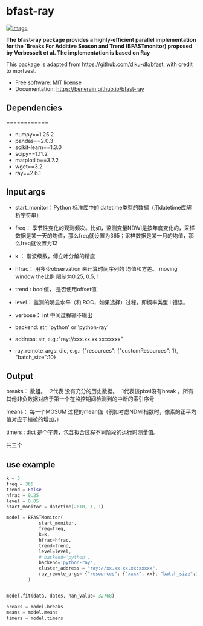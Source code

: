 # bfast-ray


[![image](https://img.shields.io/pypi/v/bfast-ray.svg)](https://pypi.python.org/pypi/bfast-ray)
<!-- [![image](https://img.shields.io/conda/vn/conda-forge/bfast-ray.svg)](https://anaconda.org/conda-forge/bfast-ray) -->


**The bfast-ray package provides a highly-efficient parallel implementation for the `Breaks For Additive Season and Trend (BFASTmonitor) proposed by Verbesselt et al. The implementation is based on Ray**

This package is adapted from https://github.com/diku-dk/bfast, with credit to mortvest.


-   Free software: MIT license
-   Documentation: https://benerain.github.io/bfast-ray
    

## Dependencies
============
- numpy==1.25.2
- pandas==2.0.3
- scikit-learn==1.3.0
- scipy==1.11.2
- matplotlib==3.7.2
- wget==3.2
- ray==2.6.1

## Input args 
- start_monitor：Python 标准库中的 datetime类型的数据（用datetime库解析字符串）

- freq： 季节性变化的观测频次。比如，监测变量NDWI是按年度变化的，采样数据是某一天的均值，那么freq就设置为365；采样数据是某一月的均值，那么freq就设置为12

- k ： 谐波级数，傅立叶分解的精度

- hfrac： 用多少observation 来计算时间序列的 均值和方差。  moving window the比例 限制为0.25, 0.5, 1

- trend :  bool值， 是否使用offset值

- level： 监测的明显水平（和 ROC，如果选择）过程，即概率类型 I 错误。       

- verbose： int 中间过程输不输出

- backend: str, 'python' or 'python-ray'

- address: str, e.g.:"ray://xxx.xx.xx.xx:xxxxx"

- ray_remote_args: dic, e.g.: {"resources": {"customResources": 1}, "batch_size":10}

## Output 

breaks： 数组。 -2代表 没有充分的历史数据。 -1代表该pixel没有break 。所有其他非负数据对应于第一个在监控期间检测到的中断的索引序号

means： 每一个MOSUM 过程的mean值（例如考虑NDMI指数时，像素的正平均值对应于植被的增加，）

timers : dict 是个字典，包含拟合过程不同阶段的运行时测量值。

共三个

## use example

```py
k = 3
freq = 365
trend = False
hfrac = 0.25
level = 0.05
start_monitor = datetime(2010, 1, 1)

model = BFASTMonitor(
            start_monitor,
            freq=freq,
            k=k,
            hfrac=hfrac,
            trend=trend,
            level=level,
            # backend='python',
            backend='python-ray',
            cluster_address = "ray://xx.xx.xx.xx:xxxxx",
            ray_remote_args= {"resources": {"xxxx": xx}, "batch_size":1}
        )


model.fit(data, dates, nan_value=-32768)

breaks = model.breaks
means = model.means
timers = model.timers
```




